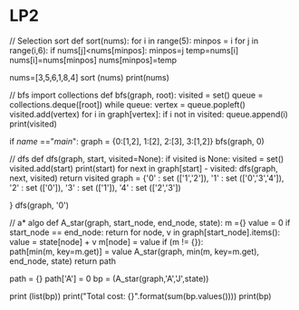 # LP2
// Selection sort
def sort(nums):
    for i in range(5):
        minpos = i
        for j in range(i,6):
            if nums[j]<nums[minpos]:
                minpos=j
        temp=nums[i]
        nums[i]=nums[minpos]
        nums[minpos]=temp
        
nums=[3,5,6,1,8,4]
sort (nums)
print(nums)

// bfs
import collections
def bfs(graph, root):
    visited = set()
    queue = collections.deque([root])
    while queue:
        vertex = queue.popleft()
        visited.add(vertex)
        for i in graph[vertex]:
            if i not in visited:
                queue.append(i)
    print(visited)

if _name_ =="_main_":
    graph = {0:[1,2], 1:[2], 2:[3], 3:[1,2]}
    bfs(graph, 0)
    
// dfs
def dfs(graph, start, visited=None):
    if visited is None:
        visited = set()
    visited.add(start)
    print(start)
    for next in graph[start] - visited:
        dfs(graph, next, visited)
    return visited
graph = {'0' : set (['1','2']),
        '1' : set (['0','3','4']),
        '2' : set (['0']),
        '3' : set (['1']),
        '4' : set (['2','3'])

}
dfs(graph, '0')

// a* algo
def A_star(graph, start_node, end_node, state):
    m ={}
    value = 0
    if start_node == end_node:
        return
    for node, v in graph[start_node].items():
        value = state[node] + v
        m[node] = value 
    if (m != {}):  
        path[min(m, key=m.get)] = value
        A_star(graph, min(m, key=m.get), end_node, state)
    return path


path = {}
path['A'] = 0
bp = (A_star(graph,'A','J',state))

print (list(bp))
print("Total cost: {}".format(sum(bp.values())))
print(bp)
